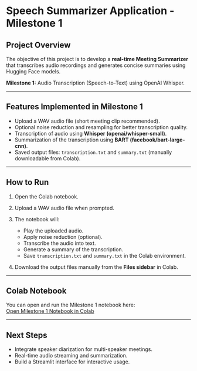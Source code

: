 # Speech Summarizer Application - Milestone 1

## Project Overview
The objective of this project is to develop a **real-time Meeting Summarizer** that transcribes audio recordings and generates concise summaries using Hugging Face models.

**Milestone 1:** Audio Transcription (Speech-to-Text) using OpenAI Whisper.

---

## Features Implemented in Milestone 1
- Upload a WAV audio file (short meeting clip recommended).
- Optional noise reduction and resampling for better transcription quality.
- Transcription of audio using **Whisper (openai/whisper-small)**.
- Summarization of the transcription using **BART (facebook/bart-large-cnn)**.
- Saved output files: `transcription.txt` and `summary.txt` (manually downloadable from Colab).

---

## How to Run
1. Open the Colab notebook.  
2. Upload a WAV audio file when prompted.  
3. The notebook will:
   - Play the uploaded audio.
   - Apply noise reduction (optional).
   - Transcribe the audio into text.
   - Generate a summary of the transcription.
   - Save `transcription.txt` and `summary.txt` in the Colab environment.

4. Download the output files manually from the **Files sidebar** in Colab.

---

## Colab Notebook
You can open and run the Milestone 1 notebook here:  
[Open Milestone 1 Notebook in Colab](https://colab.research.google.com/drive/1VbdIEZP83VKNja8c9pOUVELQLWMse2f5?usp=sharing)

---

## Next Steps
- Integrate speaker diarization for multi-speaker meetings.
- Real-time audio streaming and summarization.
- Build a Streamlit interface for interactive usage.
